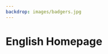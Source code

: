 ```yaml
---
backdrop: images/badgers.jpg
---
```


# English Homepage

<Page url="/rocket/en/1" instructions="" action="Press the button" condition="none" />

